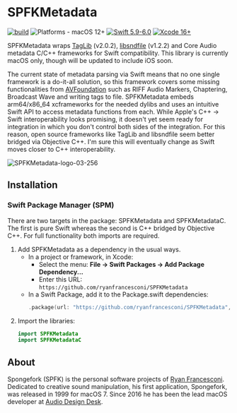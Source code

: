 # SPFKMetadata

[![build](https://github.com/ryanfrancesconi/SPFKMetadata/actions/workflows/swift.yml/badge.svg?branch=main)](https://github.com/ryanfrancesconi/SPFKMetadata/actions/workflows/swift.yml)
![Platforms - macOS 12+](https://img.shields.io/badge/platforms-macOS%2012+-lightgrey.svg?style=flat)
[![Swift 5.9-6.0](https://img.shields.io/badge/Swift-5.9–6.0-orange.svg?style=flat)](https://developer.apple.com/swift) 
[![Xcode 16+](https://img.shields.io/badge/Xcode-16+-lightgrey.svg?style=flat)](https://developer.apple.com/swift) 


SPFKMetadata wraps [TagLib](https://github.com/taglib/taglib) (v2.0.2), [libsndfile](https://github.com/libsndfile/libsndfile) (v1.2.2) and Core Audio metadata C/C++ frameworks for Swift compatibility. This library is currently macOS only, though will be updated to include iOS soon.

The current state of metadata parsing via Swift means that no one single framework is a do-it-all solution, so this framework covers some missing functionalities from [AVFoundation](https://developer.apple.com/av-foundation/) such as RIFF Audio Markers, Chaptering, Broadcast Wave and writing tags to file. SPFKMetadata embeds arm64/x86_64 xcframeworks for the needed dylibs and uses an intuitive Swift API to access metadata functions from each. While Apple's C++ → Swift interoperability looks promising, it doesn't yet seem ready for integration in which you don't control both sides of the integration. For this reason, open source frameworks like TagLib and libsndfile seem better bridged via Objective C++. I'm sure this will eventually change as Swift moves closer to C++ interoperability.

![SPFKMetadata-logo-03-256](https://github.com/user-attachments/assets/1ad2a41c-5f4f-458f-9488-b916d355506e)

## Installation

### Swift Package Manager (SPM)

There are two targets in the package: SPFKMetadata and SPFKMetadataC. The first is pure Swift whereas the second is C++ bridged by Objective C++. For full functionality both imports are required.

1. Add SPFKMetadata as a dependency in the usual ways.
   - In a project or framework, in Xcode:
     - Select the menu: **File → Swift Packages → Add Package Dependency...**
     - Enter this URL: `https://github.com/ryanfrancesconi/SPFKMetadata`
   - In a Swift Package, add it to the Package.swift dependencies:
     ```swift
     .package(url: "https://github.com/ryanfrancesconi/SPFKMetadata", branch: "main")
     ```
2. Import the libraries:
   ```swift
   import SPFKMetadata
   import SPFKMetadataC
   ```

## About

Spongefork (SPFK) is the personal software projects of [Ryan Francesconi](https://github.com/ryanfrancesconi). Dedicated to creative sound manipulation, his first application, Spongefork, was released in 1999 for macOS 7. Since 2016 he has been the lead macOS developer at [Audio Design Desk](https://add.app).
